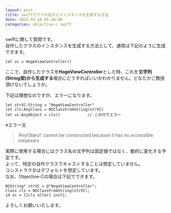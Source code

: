 ```yaml
---
layout: post
title: swiftでクラス名からインスタンスを生成する方法
date: 2015-02-16 05:48:09
categories: objective-c swift
---
```

<p>swiftに関して質問です。<br>
自作したクラスのインスタンスを生成する方法として、通常は下記のように生成できます。</p>

```
let vc = HogeViewController()
```

<p>ここで、自作したクラスを<strong>HogeViewController</strong>とした時、これを<strong>文字列(String型)から生成する</strong>場合にどうすればいいかわかりません。どなたかご教授頂けないでしょうか。</p>

<p>下記は理想なのですが、エラーになります。</p>

```
let strVC:String = "HogeViewController"
let cls:AnyClass = NSClassFromString(strVC)
let vc:AnyObject = cls()            // この行でエラー
```

<p>※エラー文</p>

<blockquote>
  <p>‘AnyObject’ cannot be constructed because it has no accessible initializers</p>
</blockquote>

<p>実際に使用する場合にはクラス名の文字列は固定値ではなく、動的に変化する予定です。<br>
よって、特定の自作クラスでキャストすることは想定していません。<br>
コンストラクタはデフォルトを想定しています。<br>
なお、Objective-Cの場合は下記でできます。</p>

```
NSString* strVC = @"HogeViewController";
Class cls = NSClassFromString(strVC);
id vc = [[cls alloc] init];
```

<p>よろしくお願いいたします。</p>
